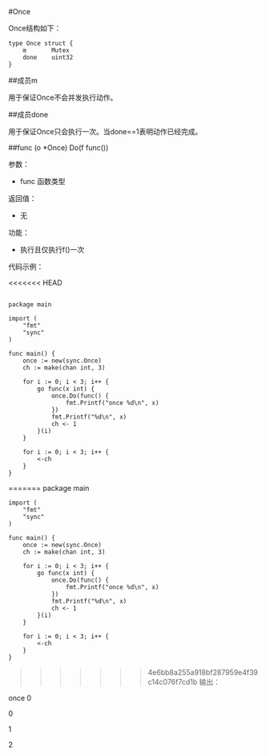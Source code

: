 #Once

Once结构如下：

	type Once struct {
		m		Mutex
		done	uint32
	}

##成员m

用于保证Once不会并发执行动作。

##成员done

用于保证Once只会执行一次。当done==1表明动作已经完成。

##func (o *Once) Do(f func())

参数：

-	func 函数类型

返回值：

-	无

功能：

-	执行且仅执行f()一次

代码示例：

<<<<<<< HEAD
<pre><code>
package main

import (
	"fmt"
	"sync"
)

func main() {
	once := new(sync.Once)
	ch := make(chan int, 3)

	for i := 0; i < 3; i++ {
		go func(x int) {
			once.Do(func() {
				fmt.Printf("once %d\n", x)
			})
			fmt.Printf("%d\n", x)
			ch <- 1
		}(i)
	}

	for i := 0; i < 3; i++ {
		<-ch
	}
}
</code></pre>

=======
	package main

	import (
		"fmt"
		"sync"
	)

	func main() {
		once := new(sync.Once)
		ch := make(chan int, 3)

		for i := 0; i < 3; i++ {
			go func(x int) {
				once.Do(func() {
					fmt.Printf("once %d\n", x)
				})
				fmt.Printf("%d\n", x)
				ch <- 1
			}(i)
		}

		for i := 0; i < 3; i++ {
			<-ch
		}
	}

>>>>>>> 4e6bb8a255a918bf287959e4f39c14c076f7cd1b
输出：

once 0

0

1

2






